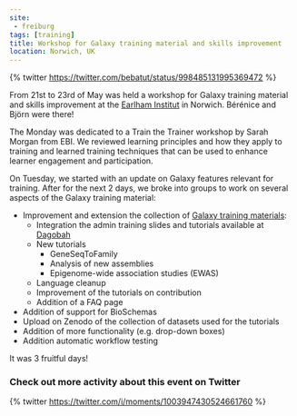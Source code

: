 ```yaml
---
site:
 - freiburg
tags: [training]
title: Workshop for Galaxy training material and skills improvement
location: Norwich, UK
---
```


{% twitter https://twitter.com/bebatut/status/998485131995369472 %}

From 21st to 23rd of May was held a workshop for Galaxy training material and skills improvement at the [Earlham Institut](http://www.earlham.ac.uk/) in Norwich. Bérénice and Björn were there! 

The Monday was dedicated to a Train the Trainer workshop by Sarah Morgan from EBI. We reviewed learning principles and how they apply to training and learned training techniques that can be used to enhance learner engagement and participation. 

On Tuesday, we started with an update on Galaxy features relevant for training. After for the next 2 days, we broke into groups to work on several aspects of the Galaxy training material:

- Improvement and extension the collection of [Galaxy training materials](https://github.com/galaxyproject/training-material):
    - Integration the admin training slides and tutorials available at [Dagobah](https://github.com/galaxyproject/dagobah-training)
    - New tutorials
        - GeneSeqToFamily
        - Analysis of new assemblies
        - Epigenome-wide association studies (EWAS)
    - Language cleanup
    - Improvement of the tutorials on contribution
    - Addition of a FAQ page
- Addition of support for BioSchemas
- Upload on Zenodo of the collection of datasets used for the tutorials
- Addition of more functionality (e.g. drop-down boxes)
- Addition automatic workflow testing

It was 3 fruitful days!

### Check out more activity about this event on Twitter

{% twitter https://twitter.com/i/moments/1003947430524661760 %}
